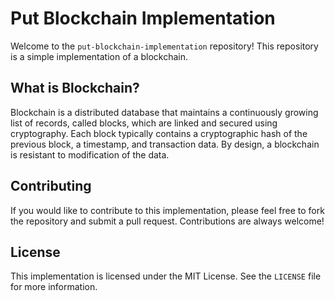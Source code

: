 # Put Blockchain Implementation

Welcome to the `put-blockchain-implementation` repository! This repository is a simple implementation of a blockchain.

## What is Blockchain?

Blockchain is a distributed database that maintains a continuously growing list of records, called blocks, which are linked and secured using cryptography. Each block typically contains a cryptographic hash of the previous block, a timestamp, and transaction data. By design, a blockchain is resistant to modification of the data.


## Contributing

If you would like to contribute to this implementation, please feel free to fork the repository and submit a pull request. Contributions are always welcome!

## License

This implementation is licensed under the MIT License. See the `LICENSE` file for more information.
